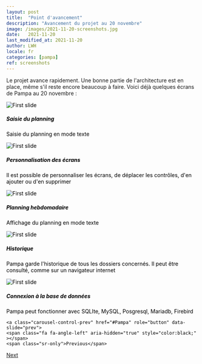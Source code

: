 ```yaml
---
layout: post
title:  "Point d'avancement"
description: "Avancement du projet au 20 novembre"
image: /images/2021-11-20-screenshots.jpg
date:   2021-11-20
last_modified_at: 2021-11-20
author: LWH
locale: fr
categories: [pampa]
ref: screenshots 
---
```

Le projet avance rapidement. Une bonne partie de l'architecture est en place, même s'il reste encore beaucoup à faire. Voici déjà quelques écrans de Pampa au 20 novembre :

<div id="Pampa" class="carousel slide" data-ride="carousel" style="color:black;">
  <div class="carousel-inner">
    <div class="carousel-item active">
      <img class="d-block w-100" src="{{ '/images/2021-11-20-pampa_01.jpg' | relative_url }}" alt="First slide">
      <div class="carousel-caption d-none d-md-block" style="color:black;">
        <h5>Saisie du planning</h5>
        <p>Saisie du planning en mode texte</p>
      </div>
    </div>
    <div class="carousel-item">
       <img class="d-block w-100" src="{{ '/images/2021-11-20-pampa_02.jpg' | relative_url }}" alt="First slide">
      <div class="carousel-caption d-none d-md-block" style="color:black;">
        <h5>Personnalisation des écrans</h5>
        <p>Il est possible de personnaliser les écrans, de déplacer les contrôles, d'en ajouter ou d'en supprimer</p>
      </div>    
    </div>
    <div class="carousel-item">
       <img class="d-block w-100" src="{{ '/images/2021-11-20-pampa_03.jpg' | relative_url }}" alt="First slide">
      <div class="carousel-caption d-none d-md-block" style="color:black;">
        <h5>Planning hebdomadaire</h5>
        <p>Affichage du planning en mode texte</p>
      </div>  
    </div>
    <div class="carousel-item">
       <img class="d-block w-100" src="{{ '/images/2021-11-20-pampa_04.jpg' | relative_url }}" alt="First slide">
      <div class="carousel-caption d-none d-md-block" style="color:black;">
        <h5>Historique</h5>
        <p>Pampa garde l'historique de tous les dossiers concernés. Il peut être consulté, comme sur un navigateur internet</p>
      </div>  
    </div> 
    <div class="carousel-item">
       <img class="d-block w-100" src="{{ '/images/2021-11-20-pampa_05.jpg' | relative_url }}" alt="First slide">
      <div class="carousel-caption d-none d-md-block" style="color:black;">
        <h5>Connexion à la base de données</h5>
        <p>Pampa peut fonctionner avec SQLIte, MySQL, Posgresql, Mariadb, Firebird</p>
      </div>  
    </div>    
  </div>
  
    <a class="carousel-control-prev" href="#Pampa" role="button" data-slide="prev">
    <span class="fa fa-angle-left" aria-hidden="true" style="color:black;" ></span>
    <span class="sr-only">Previous</span>
  </a>
  <a class="carousel-control-next" href="#Pampa" role="button" data-slide="next">
    <span class="fa fa-angle-right" aria-hidden="true" style="color:black;" ></span>
    <span class="sr-only">Next</span>
  </a>
  
</div>

